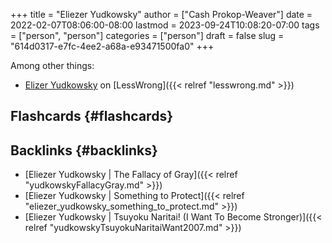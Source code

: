 +++
title = "Eliezer Yudkowsky"
author = ["Cash Prokop-Weaver"]
date = 2022-02-07T08:06:00-08:00
lastmod = 2023-09-24T10:08:20-07:00
tags = ["person", "person"]
categories = ["person"]
draft = false
slug = "614d0317-e7fc-4ee2-a68a-e93471500fa0"
+++

Among other things:

-   [Elizer Yudkowsky](https://www.lesswrong.com/users/eliezer_yudkowsky) on [LessWrong]({{< relref "lesswrong.md" >}})


## Flashcards {#flashcards}


## Backlinks {#backlinks}

-   [Eliezer Yudkowsky | The Fallacy of Gray]({{< relref "yudkowskyFallacyGray.md" >}})
-   [Eliezer Yudkowsky | Something to Protect]({{< relref "eliezer_yudkowsky_something_to_protect.md" >}})
-   [Eliezer Yudkowsky | Tsuyoku Naritai! (I Want To Become Stronger)]({{< relref "yudkowskyTsuyokuNaritaiWant2007.md" >}})
